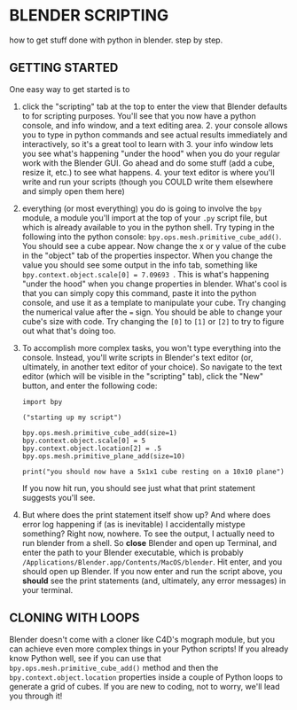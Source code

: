 # BLENDER SCRIPTING
how to get stuff done with python in blender. step by step.

## GETTING STARTED
One easy way to get started is to
1. click the "scripting" tab at the top to enter the view that Blender defaults to for scripting purposes. You'll see that you now have a python console, and info window, and a text editing area.
	2. your console allows you to type in python commands and see actual results immediately and interactively, so it's a great tool to learn with
	3. your info window lets you see what's happening "under the hood" when you do your regular work with the Blender GUI. Go ahead and do some stuff (add a cube, resize it, etc.) to see what happens.
	4. your text editor is where you'll write and run your scripts (though you COULD write them elsewhere and simply open them here)
5. everything (or most everything) you do is going to involve the `bpy` module, a module you'll import at the top of your `.py` script file, but which is already available to you in the python shell. Try typing in the following into the python console: `bpy.ops.mesh.primitive_cube_add()`. You should see a cube appear. Now change the x or y value of the cube in the "object" tab of the properties inspector. When you change the value you should see some output in the info tab, something like `bpy.context.object.scale[0] = 7.09693
`. This is what's happening "under the hood" when you change properties in blender. What's cool is that you can simply copy this command, paste it into the python console, and use it as a template to manipulate your cube. Try changing the numerical value after the `=` sign.  You should be able to change your cube's size with code. Try changing the `[0]` to `[1]` or `[2]` to try to figure out what that's doing too.
6. To accomplish more complex tasks, you won't type everything into the console. Instead, you'll write scripts in Blender's text editor (or, ultimately, in another text editor of your choice). So navigate to the text editor (which will be visible in the "scripting" tab), click the "New" button, and enter the following code:

     ```
    import bpy

    ("starting up my script")

    bpy.ops.mesh.primitive_cube_add(size=1)
    bpy.context.object.scale[0] = 5
    bpy.context.object.location[2] = .5
    bpy.ops.mesh.primitive_plane_add(size=10)

    print("you should now have a 5x1x1 cube resting on a 10x10 plane")
    ```
    If you now hit run, you should see just what that print statement suggests you'll see.
7. But where does the print statement itself show up? And where does error log happening if (as is inevitable) I accidentally mistype something? Right now, nowhere. To see the output, I actually need to run blender from a shell. So **close** Blender and open up Terminal, and enter the path to your Blender executable, which is probably `/Applications/Blender.app/Contents/MacOS/blender`. Hit enter, and you should open up Blender. If you now enter and run the script above, you **should** see the print statements (and, ultimately, any error messages) in your terminal.

## CLONING WITH LOOPS
Blender doesn't come with a cloner like C4D's mograph module, but you can achieve even more complex things in your Python scripts! If you already know Python well, see if you can use that `bpy.ops.mesh.primitive_cube_add()` method and then the `bpy.context.object.location` properties inside a couple of Python loops to generate a grid of cubes.
If you are new to coding, not to worry, we'll lead you through it!
```
```
<!--stackedit_data:
eyJoaXN0b3J5IjpbLTEzNTQ3NjgxMDNdfQ==
-->
